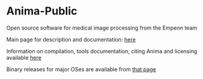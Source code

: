 # Anima-Public
Open source software for medical image processing from the Empenn team

Main page for description and documentation: [here](https://anima.irisa.fr)

Information on compilation, tools documentation, citing Anima and licensing available [here](https://anima.rtfd.io)

Binary releases for major OSes are available from [that page](https://github.com/Inria-Visages/Anima-Public/releases)
